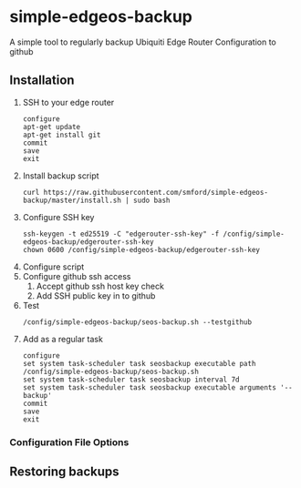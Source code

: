 # simple-edgeos-backup

A simple tool to regularly backup Ubiquiti Edge Router Configuration to github

## Installation

1. SSH to your edge router
    ```
    configure
    apt-get update
    apt-get install git
    commit
    save
    exit
    ```
1. Install backup script
    ```
    curl https://raw.githubusercontent.com/smford/simple-edgeos-backup/master/install.sh | sudo bash
    ```
1. Configure SSH key
    ```
    ssh-keygen -t ed25519 -C "edgerouter-ssh-key" -f /config/simple-edgeos-backup/edgerouter-ssh-key
    chown 0600 /config/simple-edgeos-backup/edgerouter-ssh-key
    ```
1. Configure script
1. Configure github ssh access
   1. Accept github ssh host key check
   1. Add SSH public key in to github
1. Test
    ```
    /config/simple-edgeos-backup/seos-backup.sh --testgithub
    ```
1. Add as a regular task
    ```
    configure
    set system task-scheduler task seosbackup executable path /config/simple-edgeos-backup/seos-backup.sh
    set system task-scheduler task seosbackup interval 7d
    set system task-scheduler task seosbackup executable arguments '--backup'
    commit
    save
    exit
    ```

### Configuration File Options

## Restoring backups
